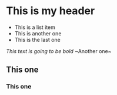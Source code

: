 # This is my header

- This is a list item
- This is another one
- This is the last one

*This text is going to be bold*
~Another one~

## This one

### This one
